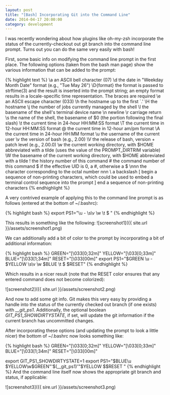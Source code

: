 ```yaml
---
layout: post
title: "[Bash] Incorporating Git into the Command Line"
date: 2014-04-17 20:00:00
category: development
---
```


I was recently wondering about how plugins like oh-my-zsh incorporate the status of the currently-checkout out git branch into the command line prompt. Turns out you can do the same very easily with bash! 

First, some basic info on modifying the command line prompt in the first place. The following options (taken from the bash man page) show the various information that can be added to the prompt:

{% highlight text %}
\a     an ASCII bell character (07)
\d     the date in "Weekday Month Date" format (e.g., "Tue May 26")
\D{format} the format is passed to strftime(3) and the result is inserted into the prompt string;
       an empty format results in a locale-specific time representation.  The braces are required
\e     an ASCII escape character (033)
\h     the hostname up to the first `.'
\H     the hostname
\j     the number of jobs currently managed by the shell
\l     the basename of the shell's terminal device name
\n     newline
\r     carriage return
\s     the name of the shell, the basename of $0 (the portion following the final slash)
\t     the current time in 24-hour HH:MM:SS format
\T     the current time in 12-hour HH:MM:SS format
\@     the current time in 12-hour am/pm format
\A     the current time in 24-hour HH:MM format
\u     the username of the current user
\v     the version of bash (e.g., 2.00)
\V     the release of bash, version + patch level (e.g., 2.00.0)
\w     the current working directory, with $HOME abbreviated with a tilde (uses the value of the
       PROMPT_DIRTRIM variable)
\W     the basename of the current working directory, with $HOME abbreviated with a tilde
\!     the history number of this command
\#     the command number of this command
\$     if the effective UID is 0, a #, otherwise a $
\nnn   the character corresponding to the octal number nnn
\\     a backslash
\[     begin a sequence of non-printing characters, which could be used to embed a terminal
       control sequence into the prompt
\]     end a sequence of non-printing characters
{% endhighlight %}

A very contrived example of applying this to the command line prompt is as follows (entered at the bottom of ~/.bashrc):

{% highlight bash %}
export PS1="\u - \s\v \w \t $ "
{% endhighlight %}

This results in something like the following:
![screenshot1]({{ site.url }}/assets/screenshot1.png)

We can additionally add a bit of color to the prompt by incorporating a bit of additional information:

{% highlight bash %}
GREEN="\[\033[0;32m\]"
YELLOW="\[\033[0;33m\]"
BLUE="\[\033[1;34m\]"
RESET="\[\033[00m\]"
export PS1="$GREEN \u - $YELLOW \s\v \w $BLUE \t $ $RESET"
{% endhighlight %}

Which results in a nicer result (note that the RESET color ensures that any entered command does not become colorized):

![screenshot2]({{ site.url }}/assets/screenshot2.png)

And now to add some git info. Git makes this very easy by providing a handle into the status of the currently checked out branch (if one exists) with *\_\_git\_ps1*. Additionally, the optional boolean *GIT\_PS1\_SHOWDIRTYSTATE*, if set, will update the git information if the current branch has uncommitted changes.

After incorporating these options (and updating the prompt to look a little nicer) the bottom of ~/.bashrc now looks something like:

{% highlight bash %}
GREEN="\[\033[0;32m\]"
YELLOW="\[\033[0;33m\]"
BLUE="\[\033[1;34m\]"
RESET="\[\033[00m\]"

export GIT_PS1_SHOWDIRTYSTATE=1
export PS1="$BLUE\u $YELLOW\w$GREEN"'$(__git_ps1)'"$YELLOW \$$RESET "
{% endhighlight %}
And the command line itself now shows the appropriate git branch and status, if applicable:

![screenshot3]({{ sire.url }}/assets/screenshot3.png)

